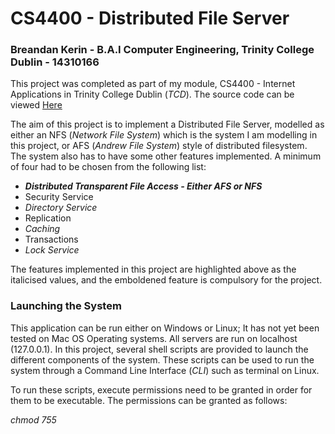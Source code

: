 # CS4400 - Distributed File Server #

### Breandan Kerin - B.A.I Computer Engineering, Trinity College Dublin - 14310166 ###

This project was completed as part of my module, CS4400 - Internet Applications in Trinity College Dublin (_TCD_).
The source code can be viewed [Here](https://bitbucket.org/Breandan96/cs4400distributedfileserver)

The aim of this project is to implement a Distributed File Server, modelled as either an NFS (_Network File System_) which is the system I am modelling in this project, or AFS (_Andrew File System_) style of distributed filesystem. The system also has to have some other features implemented. A minimum of four had to be chosen from the following list:

*    **_Distributed Transparent File Access - Either AFS or NFS_**
*    Security Service
*    _Directory Service_
*    Replication
*    _Caching_
*    Transactions
*    _Lock Service_

The features implemented in this project are highlighted above as the italicised values, and the emboldened feature is compulsory for the project.

### Launching the System ###
This application can be run either on Windows or Linux; It has not yet been tested on Mac OS Operating systems. All servers are run on localhost (127.0.0.1). In this project,
several shell scripts are provided to launch the different components of the system. These scripts can be used to run the system through a Command Line Interface (_CLI_) such as terminal
on Linux. 

To run these scripts, execute permissions need to be granted in order for them to be executable. The permissions can be granted as follows:

_chmod 755 <script name>_. 

The list below is the list of required commands to give permissions in this project:

*    chmod 755 install_requirements.sh
*    chmod 755 launch_directory_server.sh
*    chmod 755 launch_file_server.sh
*    chmod 755 launch_locking_server.sh
*    chmod 755 launch_client.sh

To launch the system, first give the permissions as shown above, then in order to run the scripts, a command similar
to the following is used: 

**./<script name>.sh**

The list below shows the order in which to run each of the scripts.

*    **./install_requirements.sh**
    * This script must be run first. It will install all of the required dependencies in order for the service to run. It installs
    all of the listed dependencies from the *requirements.txt* file.
*    **./launch_directory_server.sh**
    * This script will run the directory server. It will make the directory server available at the URL **http://127.0.0.1:46666**.
    * This address and port number is known by every entity that requires it, i.e. the file servers, locking server and client API.
*    **./launch_locking_server.sh**
    * This script runs the locking server. In relation to the order of launch, this and the file server scripts can be run interchangeably.
    * This script runs the locking server at URL **http://127.0.0.1:46667**.
*    **./launch_file_server.sh <number_of_servers_to_spawn>**
    * This script runs up a series of file servers. For this file, the number of file servers to spawn must be specified in the
    <number_of_servers_to_spawn> field. Here, the first file server will be hosted on port "46668",  and every subsequent file server spawned
    will be hosted on the incremented value of the previous; ie 46668, 46669, etc. etc.
    hence the URL for the servers will similar to **http://127.0.0.1:46668**.
*    **./launch_client.sh**
    * This script will spawn up a single client. To spawn multiple clients, this script will need to be run multiple times. This is
    because each client will be required to input values for file names etc while in use, and would simply cause confusion if they were
    all run on the same window.

### Additional Notes on this Project ###
* Originally, I had implemented this project using Sockets; instead of Flask and Flask-Restful, for my means of communication between
  each of my services (e.g. between a client and a file server). It was only when I had implemented the file server and
  client and had nearly finished work on the directory server, that I realised the error of my ways; my code ran into an infintite loop when
  responding to the clients' requests. This was the deciding factor for me to begin implementing this system with Flask and Flask-Restful. Changing to REST was a great idea,
  as it simplified my approach significantly and I no longer needed to worry about implementing sockets and handling them (and threads) between multiple services.
* The last commit that includes code from the socket and multi-threading approach can be found [here](https://bitbucket.org/Breandan96/cs4400distributedfileserver/commits/805aa84afbe567bdebfe1bca356f20b246f3eae5).

### Languages, Dependencies etc ###
The list of dependencies are highlighted below. This project uses the Python 2.7 project interpreter. The list of requirements are contained within _requirements.txt_ file. All of the dependencies in this list are then downloaded and installed using the _pip install --user -r requirements.txt_ command in the **install_requirements.sh** script, which should be run before attempting to launch any of the distributed service scripts.

The list below indicates all of the dependencies to be installed.
 
*    Flask
*    flask-restful 
*    requests

In order to work effectively with this project, a basic understanding of JSON would be beneficial since the data being stored and
transferred between the classes are in JSON format (it is the default data transfer method in the Flask framework).

## Component 1: Distributed Transparent File Access ##
This system was modelled after the _NFS_ model. The system can support multiple clients and multiple file servers. For this, a
client application was developed which made use of a client API. This client API is essentially a client proxy, which contains the 'brains' of the clients abstracted from the client application itself.
A file server implementation was also developed as a RESTful server that could be written to and read from by a client. The finished project supports the use and management of multiple file-servers and clients.

### 1: Client and Client Library ###
The user application is named _client.py_ (and not _clientApi.py_). It acts as an interface to the clientApi.py library, which was mentioned above.
Here, the client is able to make decisions for files stored locally and on the file servers.
Using the ClientApi, the client is able to:

*	Read a remote copy of a file from a file server
*   Write to the remote copy of a file on a file server,
*	Create a file that is stored locally and is also pushed to the server containing the data "First Time file is
 opened.... Edit me!".
 
NOTE:

1.  In order to _open_ a file, the client must first create it locally, using option **4 - Create new file**
    This will create a new file locally in the cache and will also post it to the file server with the contents _"First Time file is
    opened.... Edit me!"_.
2.  In order to write a file to the file server, the file must first exist, hence the client must use option 4 to create the file first.
3.  When editing a file, if the client is run on a windows application, the text editor used is Notepad, and if run on a linux system,
    the client has a choice between using Gedit or Nano.

The client.py script is what provides a basic UI for the client. It simply provides the client with a series of options; 1-4 and E, to
either read, write, create file, verify if a file exists (locally or on a file server), and exit the program.

### 2: File Server ###
The file server class is implemented such that it store the files as a flat-file system, where the files are stored in the file server without any deeper directories used. 

The file server directories are named using the file servers **file_server_id**; which is created when the file server first registers itself with the directory server, appended to 'Server';
ie, '_Server0/_', '_Server1/_' etc. The file servers directory is created when the file server starts up, just after the file server has registered
with the directory server; hence the **server_id** can be used to identify the file server.

All files stored on a file server follow a simple numerical naming system such as _0.txt_. Each file server has a get and post method
which the clients can use to communicate with the server. The **file_id** is determined by the length of the list of files that are
present on a given file server; for example, if a client were to add a new file to a file server that was hosting 10 files, the new file's ID would
be 11.

The server accepts get() and post() requests from all clients that are part of the distributed file system.
It can be reached at any available host address and port specified by the user, which are passed as **sys.argv[0]** and **sys.argv[1]**.

For the client to communicate with the file server, it must first communicate with the directory server, which will be discussed below.

*    A client that wishes to read a remote copy of a file from a file server will need to send a get() request. The client must provide
JSON parameters **{'file_id': file_id, 'file_server_id': file_server_id}**.
*    A client wishing to write to a remote copy of a file will send a post() request. The client must provide JSON parameters **{'file_id': file_id, 'data': data, 'server_id': file_server_id, 'file_name': file_name}**

**NOTE**: 

*    There is no *versioning* in that any files written to on the file server are overwritten. The file servers hold no information with regards to the versions of the file. All of this information is stored on the directory server.
*    The versioning implemented is the time/date stamp at which the file was last edited.
*    The file servers are hosted on ports 46668, 46669 etc etc, which are passed in as environment variables at run time.

## Component 2: Directory Service ##

### Directory Server ###
The directory server must be started first; just after the **install_requirements.sh** script.
This is started up first as the file server and locking server need to register themselves with it - this process has been discussed above in detail. The Directory server is hosted at the URL **http://127.0.0.1:46666**.

*    The URL for the Directory Server is known by all parts of the distributed file system, and is hardcoded as a global variable. The Directory Server acts as a management server for the entire distributed file system.
*    The Directory server maintains a record of the mappings of the client names as well as the file mappings; i.e. a list of all connected clients, and a list of files that are stored on each of the file servers. On the fileservers, the files are stored like _'Server1/0.txt'_.

The Directory server takes in a request by a client, and checks whether the file the client has requested exists on a file server.

*    If the file exists, the directory server returns the IP address and port number of the file server to the client as well as the version of the file, and the client can communicate with the file server using these details.
*    If the version of the file stored on the client is not up-to-date/out-of-sync with the file server, this is because another client has since written to the file.

The same works for a write operation also, but if the file doesn't exist on a file server, a round-robin style approach is used to assign the file to the file server with the least load at that time. The load on each of the connected fileservers is something that the directory server maintains a record of alongside the mappings and versions for the files.
*    The file server to store the file is chosen by the directory server because it has the least number files stored on it; i.e the directory server will find the file server that contains the fewest number of files and then uses this file server to store the new file.
*    To make this system a little more fair in terms of how much data is stored by the file servers, a possible enhancement would be to assign the new files to the servers that contain the largest _amount of data_, and not just the largest number of files.

The directory server also acts as a registration system as mentioned above for the file server and lock server.

## Component 3: Caching ##
### Caching for the client ###
Each client has its own cache implemented as a caching "object". The cache is implemented using Least Recently Used (_LRU_) eviction policy, where each file is stored with a time-date stamp, and the file that was accessed least recently is evicted. In practical terms, this means that the file that was accessed
the furthest back in time will be the first one evicted if (i) a new file is read in from the file server, or (ii) if a new file is created by the client.

Every time a file is read, it will only be read in from the file server if (i) it isn't present in the cache, or (ii) if the version in the cache is out-of-date compared to the file server, or (iii) it was created locally and not ever stored on a file server. Whatever the case, when it is added to the cache a time-date stamp corresponding to the time that it was last updated in the cache is included. This time-date stamp is formatted as follows: **2012-12-15 01:21:05**.

The cache can store up to a _maximum of 3 files_ simply for the purpose of illustration. Depending on the requirements of the application, it might make more sense to increase the number of entries allowed in the cache at any one time. To increase the number of files that the cache can store, the value of global variable MAX_SIZE_OF_CACHE could easily be altered (which can be found at the top of the cache class).

This cache is implemented as a _Direct Mapped Cache_: each tag has its own slot in cache memory. The operations that can be performed by the cache (that are of direct relevance to the client) are:

1. Reading from cache
    * This allows the user to read files from the cache if the version stored is the same as the version that is stored on the directory server.
2. Adding a new cache entry
    * This method will add a new entry to the cache table if the file isnt in the table at present. This method implements linear probing when adding files to the cache,
    once the cache is full, this function will then begin using the LRU eviction policy. 
3. Updating a cache entry
    * This method will update the data that is stored in a file if the version on the cache is out of sync with the file server.

## Component 4: Locking ##
### Locking Server ###
In this project, I have implemented it so that there is a single locking server in the distributed filesystem. The implementation for this server is located at **LockingServer/LockingServer.py**.

The locking server manages the operation of both locking and unlocking files for the client whenever a request is sent to the locking server.

The locking server is architected such that, when a client wishes to write to a file, it sends a request to the directory server. This is then forwarded onto the locking server, where it can either be locked or refused. The locking server is hosted at **http://127.0.0.1:46667**.

*    It should be noted that for a client to _read_ from a file, it does not need to obtain a lock on the file - if the file is unlocked, then multiple clients can read from the file concurrently.
*    If however the client wishes to _write_ to a file, it must obtain a lock. When there is a lock on a file, no other client bar the client with the lock can operate on that file.


The locking server holds a list of files that currently have a lock on a file. This list works as a lookup table, and has files added and removed from it whenever the lock and unlock requests come in from the client.

I have also implemented a timer on the lock.

*    If the lock has been on a file for longer than **1 minute/60 seconds**, the file is then unlocked. My assumption here is that, when I place a lock on a file (which only happens when a client is writing to a file), that it shouldn't take longer than 1 minute to write my data into the file.
*    Basically if the time taken to write to the file is greater than 1 minute, I have assumed that the client is dead, and the file is then unlocked so that other clients can access it.

This method is the **morgan_turn_on_the_clock** method (click [here](https://www.youtube.com/watch?v=l0JaxtwVteY) and  skip to 0:35 to understand..!)

## Screenshots ##
###Client Images ###
#### Client Start Up ####
![Alt text](images_results/client1StartingUp.PNG)

####Creating a File Locally - invalid ####
![Alt text](images_results/clientInvalidCreate.PNG)

####Creating a File Locally - valid ####
![Alt text](images_results/clientValidCreate.PNG)

#### Write to a File Locally - invalid ####
![Alt text](images_results/clientInvalidWrite.PNG)

#### Write to a File Locally - valid ####
![Alt text](images_results/clientValidWrite.PNG)

#### Read a File Locally - invalid ####
![Alt text](images_results/clientIvalidRead.PNG)

#### Read a File Locally - valid ####
![Alt text](images_results/clientValidRead.PNG)

### Cache Images###
#### Cache after using LRU ####
![Alt text](images_results/cacheUpdateWithLRU.PNG)
![Alt text](images_results/client0CacheAfterLRU.PNG)

### File Server ###
#### File Server Registration  ####
![Alt text](images_results/fileServerRegistration.PNG)
![Alt text](images_results/fileServerRegistration1.PNG)

#### File Server Flat Filesystem Example ####
![Alt text](images_results/fileServerFlatFileExample.PNG)

#### File Server Create New File ####
![Alt text](images_results/fileServerCreateNewFile.PNG)

#### File Server Create New File with Pre-populated Date ####
![Alt text](images_results/fileServerCreateNewFileAddDefaultData.PNG)

#### File Server Update File ####
![Alt text](images_results/fileServerUpdateFile.PNG)

### Locking Server ###
#### Locking Server Registration ####
![Alt text](images_results/lockingServerRegistration.PNG)

#### Locking Server Registration 1 ####
![Alt text](images_results/lockingServerRegistration1.PNG)

#### Locking Add Remove Lock ####
![Alt text](images_results/lockAddRemoveLock.PNG)

#### Locked File ####
![Alt text](images_results/fileLocked.PNG)
